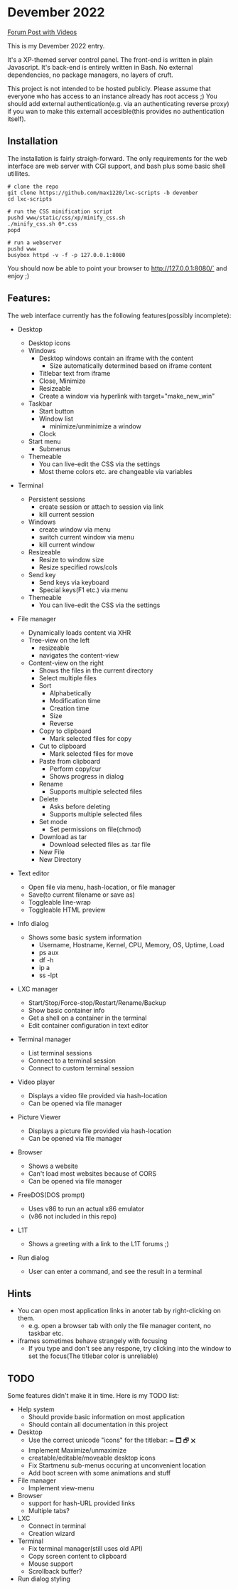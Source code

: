 # Devember 2022

[Forum Post with Videos](https://forum.level1techs.com/t/192160)

This is my Devember 2022 entry.

It's a XP-themed server control panel.
The front-end is written in plain Javascript.
It's back-end is entirely written in Bash.
No external dependencies, no package managers, no layers of cruft.

This project is not intended to be hosted publicly.
Please assume that everyone who has access to an instance already has root access ;)
You should add external authentication(e.g. via an authenticating reverse proxy) if
you wan to make this externall accesible(this provides no authentication itself).



## Installation

The installation is fairly straigh-forward.
The only requirements for the web interface are web server with CGI support,
and bash plus some basic shell utillites.

```
# clone the repo
git clone https://github.com/max1220/lxc-scripts -b devember
cd lxc-scripts

# run the CSS minification script
pushd www/static/css/xp/minify_css.sh
./minify_css.sh 0*.css
popd

# run a webserver
pushd www
busybox httpd -v -f -p 127.0.0.1:8080
```

You should now be able to point your browser to http://127.0.0.1:8080/` and enjoy ;)



## Features:

The web interface currently has the following features(possibly incomplete):

 * Desktop
   - Desktop icons
   - Windows
     * Desktop windows contain an iframe with the content
       - Size automatically determined based on iframe content
     * Titlebar text from iframe
     * Close, Minimize
     * Resizeable
     * Create a window via hyperlink with target="make_new_win"
   - Taskbar
     * Start button
     * Window list
       - minimize/unminimize a window
     * Clock
   - Start menu
     * Submenus
   - Themeable
     * You can live-edit the CSS via the settings
     * Most theme colors etc. are changeable via variables

 * Terminal
   - Persistent sessions
     * create session or attach to session via link
     * kill current session
   - Windows
     * create window via menu
     * switch current window via menu
     * kill current window
   - Resizeable
     * Resize to window size
     * Resize specified rows/cols
   - Send key
     * Send keys via keyboard
     * Special keys(F1 etc.) via menu
   - Themeable
     * You can live-edit the CSS via the settings

 * File manager
   - Dynamically loads content via XHR
   - Tree-view on the left
     * resizeable
     * navigates the content-view
   - Content-view on the right
     * Shows the files in the current directory
     * Select multiple files
     * Sort
       - Alphabetically
       - Modification time
       - Creation time
       - Size
       - Reverse
     * Copy to clipboard
       - Mark selected files for copy
     * Cut to clipboard
       - Mark selected files for move
     * Paste from clipboard
       - Perform copy/cur
       - Shows progress in dialog
     * Rename
       - Supports multiple selected files
     * Delete
       - Asks before deleting
       - Supports multiple selected files
     * Set mode
       - Set permissions on file(chmod)
     * Download as tar
       - Download selected files as .tar file
     * New File
     * New Directory

 * Text editor
   - Open file via menu, hash-location, or file manager
   - Save(to current filename or save as)
   - Toggleable line-wrap
   - Toggleable HTML preview

 * Info dialog
   - Shows some basic system information
     * Username, Hostname, Kernel, CPU, Memory, OS, Uptime, Load
     * ps aux
     * df -h
     * ip a
     * ss -lpt

 * LXC manager
   - Start/Stop/Force-stop/Restart/Rename/Backup
   - Show basic container info
   - Get a shell on a container in the terminal
   - Edit container configuration in text editor

 * Terminal manager
   - List terminal sessions
   - Connect to a terminal session
   - Connect to custom terminal session

 * Video player
   - Displays a video file provided via hash-location
   - Can be opened via file manager

 * Picture Viewer
   - Displays a picture file provided via hash-location
   - Can be opened via file manager

 * Browser
   - Shows a website
   - Can't load most websites because of CORS
   - Can be opened via file manager

 * FreeDOS(DOS prompt)
   - Uses v86 to run an actual x86 emulator
   - (v86 not included in this repo)

 * L1T
   - Shows a greeting with a link to the L1T forums ;)

 * Run dialog
   - User can enter a command, and see the result in a terminal



## Hints

 * You can open most application links in anoter tab by right-clicking on them.
   - e.g. open a browser tab with only the file manager content, no taskbar etc.
 * iframes sometimes behave strangely with focusing
   - If you type and don't see any respone, try clicking into the window to set the focus(The titlebar color is unreliable)



## TODO

Some features didn't make it in time. Here is my TODO list:

 * Help system
   - Should provide basic information on most application
   - Should contain all documentation in this project
 * Desktop
   - Use the correct unicode "icons" for the titlebar: 🗕  🗖  🗗  🗙
   - Implement Maximize/unmaximize
   - creatable/editable/moveable desktop icons
   - Fix Startmenu sub-menus occuring at unconvenient location
   - Add boot screen with some animations and stuff
 * File manager
   - Implement view-menu
 * Browser
   - support for hash-URL provided links
   - Multiple tabs?
 * LXC
   - Connect in terminal
   - Creation wizard
 * Terminal
   - Fix terminal manager(still uses old API)
   - Copy screen content to clipboard
   - Mouse support
   - Scrollback buffer?
 * Run dialog styling
